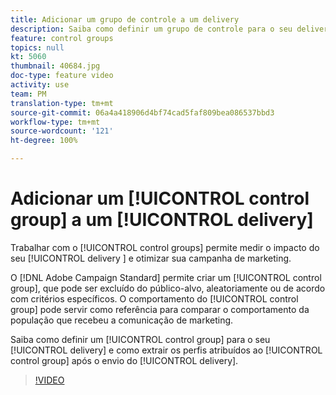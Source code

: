 ```yaml
---
title: Adicionar um grupo de controle a um delivery
description: Saiba como definir um grupo de controle para o seu delivery e como extrair os perfis atribuídos ao grupo de controle após o envio do delivery.
feature: control groups
topics: null
kt: 5060
thumbnail: 40684.jpg
doc-type: feature video
activity: use
team: PM
translation-type: tm+mt
source-git-commit: 06a4a418906d4bf74cad5faf809bea086537bbd3
workflow-type: tm+mt
source-wordcount: '121'
ht-degree: 100%

---
```



# Adicionar um [!UICONTROL control group] a um [!UICONTROL delivery]

Trabalhar com o [!UICONTROL control groups] permite medir o impacto do seu [!UICONTROL delivery ] e otimizar sua campanha de marketing.

O [!DNL Adobe Campaign Standard] permite criar um [!UICONTROL control group], que pode ser excluído do público-alvo, aleatoriamente ou de acordo com critérios específicos. O comportamento do [!UICONTROL control group] pode servir como referência para comparar o comportamento da população que recebeu a comunicação de marketing.

Saiba como definir um [!UICONTROL control group] para o seu [!UICONTROL delivery] e como extrair os perfis atribuídos ao [!UICONTROL control group] após o envio do [!UICONTROL delivery].

>[!VIDEO](https://video.tv.adobe.com/v/40684?quality=12)
